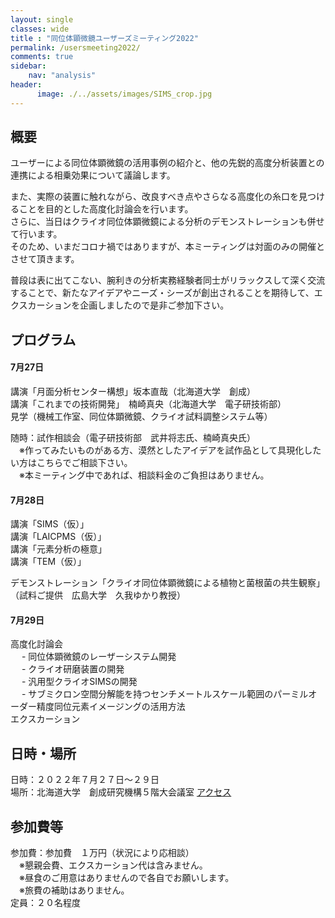 ```yaml
---
layout: single
classes: wide
title : "同位体顕微鏡ユーザーズミーティング2022"
permalink: /usersmeeting2022/
comments: true
sidebar: 
    nav: "analysis"
header:
      image: ./../assets/images/SIMS_crop.jpg
---
```

## 概要 
ユーザーによる同位体顕微鏡の活用事例の紹介と、他の先鋭的高度分析装置との連携による相乗効果について議論します。    

また、実際の装置に触れながら、改良すべき点やさらなる高度化の糸口を見つけることを目的とした高度化討論会を行います。    
さらに、当日はクライオ同位体顕微鏡による分析のデモンストレーションも併せて行います。    
そのため、いまだコロナ禍ではありますが、本ミーティングは対面のみの開催とさせて頂きます。    

普段は表に出てこない、腕利きの分析実務経験者同士がリラックスして深く交流することで、新たなアイデアやニーズ・シーズが創出されることを期待して、エクスカーションを企画しましたので是非ご参加下さい。    


## プログラム  
#### 7月27日    
講演「月面分析センター構想」坂本直哉（北海道大学　創成）    
講演「これまでの技術開発」　楠崎真央（北海道大学　電子研技術部）    
見学（機械工作室、同位体顕微鏡、クライオ試料調整システム等）    

随時：試作相談会（電子研技術部　武井将志氏、楠崎真央氏）    
　※作ってみたいものがある方、漠然としたアイデアを試作品として具現化したい方はこちらでご相談下さい。    
　※本ミーティング中であれば、相談料金のご負担はありません。    


#### 7月28日    
講演「SIMS（仮）」    
講演「LAICPMS（仮）」    
講演「元素分析の極意」    
講演「TEM（仮）」    


デモンストレーション「クライオ同位体顕微鏡による植物と菌根菌の共生観察」    
（試料ご提供　広島大学　久我ゆかり教授）    

#### 7月29日    
高度化討論会    
　    - 同位体顕微鏡のレーザーシステム開発    
　    - クライオ研磨装置の開発    
　    - 汎用型クライオSIMSの開発    
　    - サブミクロン空間分解能を持つセンチメートルスケール範囲のパーミルオーダー精度同位元素イメージングの活用方法    
エクスカーション    

## 日時・場所  
日時：２０２２年７月２７日～２９日  
場所：北海道大学　創成研究機構５階大会議室  [アクセス](https://www.cris.hokudai.ac.jp/contact-us)   


## 参加費等
参加費：参加費　１万円（状況により応相談）   
　※懇親会費、エクスカーション代は含みません。   
　※昼食のご用意はありませんので各自でお願いします。   
　※旅費の補助はありません。   
定員：２０名程度    
